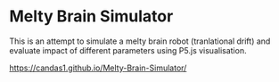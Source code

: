 # Melty Brain Simulator

This is an attempt to simulate a melty brain robot (tranlational drift) and evaluate impact of different parameters using P5.js visualisation.

https://candas1.github.io/Melty-Brain-Simulator/
